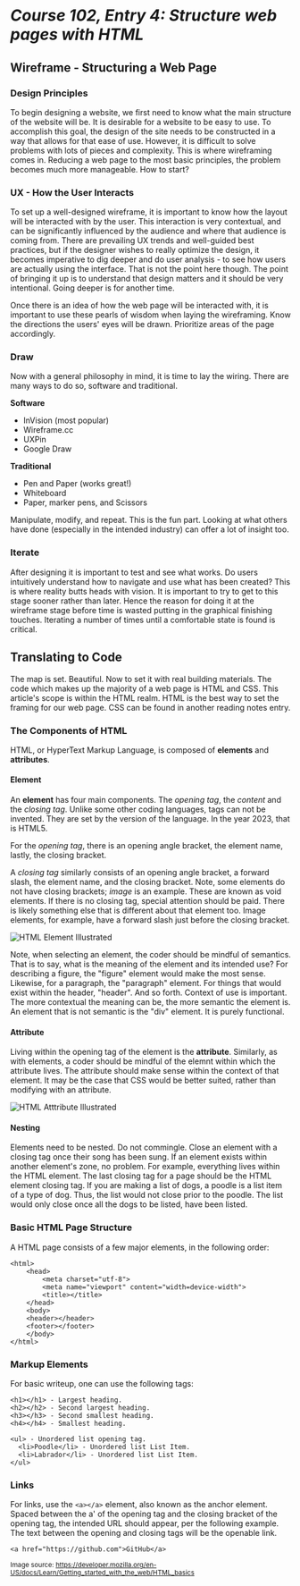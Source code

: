 # *Course 102, Entry 4: Structure web pages with HTML*

## Wireframe - Structuring a Web Page

### Design Principles

To begin designing a website, we first need to know what the main structure of the website will be. It is desirable for a website to be easy to use. To accomplish this goal, the design of the site needs to be constructed in a way that allows for that ease of use. However, it is difficult to solve problems with lots of pieces and complexity. This is where wireframing comes in. Reducing a web page to the most basic principles, the problem becomes much more manageable. How to start?

### UX - How the User Interacts

To set up a well-designed wireframe, it is important to know how the layout will be interacted with by the user. This interaction is very contextual, and can be significantly influenced by the audience and where that audience is coming from. There are prevailing UX trends and well-guided best practices, but if the designer wishes to really optimize the design, it becomes imperative to dig deeper and do user analysis - to see how users are actually using the interface. That is not the point here though. The point of bringing it up is to understand that design matters and it should be very intentional. Going deeper is for another time.

Once there is an idea of how the web page will be interacted with, it is important to use these pearls of wisdom when laying the wireframing. Know the directions the users' eyes will be drawn. Prioritize areas of the page accordingly.

### Draw

Now with a general philosophy in mind, it is time to lay the wiring. There are many ways to do so, software and traditional.

**Software**

+ InVision (most popular)
+ Wireframe.cc
+ UXPin
+ Google Draw

**Traditional**

+ Pen and Paper (works great!)
+ Whiteboard
+ Paper, marker pens, and Scissors

Manipulate, modify, and repeat. This is the fun part. Looking at what others have done (especially in the intended industry) can offer a lot of insight too.

### Iterate

After designing it is important to test and see what works. Do users intuitively understand how to navigate and use what has been created? This is where reality butts heads with vision. It is important to try to get to this stage sooner rather than later. Hence the reason for doing it at the wireframe stage before time is wasted putting in the graphical finishing touches. Iterating a number of times until a comfortable state is found is critical.

## Translating to Code

The map is set. Beautiful. Now to set it with real building materials. The code  which makes up the majority of a web page is HTML and CSS. This article's scope is within the HTML realm. HTML is the best way to set the framing for our web page. CSS can be found in another reading notes entry.

### The Components of HTML

HTML, or HyperText Markup Language, is composed of **elements** and **attributes**.

#### Element

An **element** has four main components. The *opening tag*, the *content* and the *closing tag*. Unlike some other coding languages, tags can not be invented. They are set by the version of the language. In the year 2023, that is HTML5.

For the *opening tag*, there is an opening angle bracket, the element name, lastly, the closing bracket.

A *closing tag* similarly consists of an opening angle bracket, a forward slash, the element name, and the closing bracket. Note, some elements do not have closing brackets; *image* is an example. These are known as void elements. If there is no closing tag, special attention should be paid. There is likely something else that is different about that element too. Image elements, for example, have a forward slash just before the closing bracket.

![HTML Element Illustrated](https://github.com/Bradley-Hower/reading-notes/assets/139923955/6eff7162-68fd-4e4d-9ed8-e2d65dc5a57f)

Note, when selecting an element, the coder should be mindful of semantics. That is to say, what is the meaning of the element and its intended use? For describing a figure, the "figure" element would make the most sense. Likewise, for a paragraph, the "paragraph" element. For things that would exist within the header, "header". And so forth. Context of use is important. The more contextual the meaning can be, the more semantic the element is. An element that is not semantic is the "div" element. It is purely functional.

#### Attribute

Living within the opening tag of the element is the **attribute**. Similarly, as with elements, a coder should be mindful of the elemnt within which the attribute lives. The attribute should make sense within the context of that element. It may be the case that CSS would be better suited, rather than modifying with an attribute.

![HTML Atttribute Illustrated](https://github.com/Bradley-Hower/reading-notes/assets/139923955/78f4e8d0-ff74-4d47-8931-97ac30c0baeb)

#### Nesting

Elements need to be nested. Do not commingle. Close an element with a closing tag once their song has been sung. If an element exists within another element's zone, no problem. For example, everything lives within the HTML element. The last closing tag for a page should be the HTML element closing tag. If you are making a list of dogs, a poodle is a list item of a type of dog. Thus, the list would not close prior to the poodle. The list would only close once all the dogs to be listed, have been listed.

### Basic HTML Page Structure

A HTML page consists of a few major elements, in the following order:

```
<html>
    <head>
        <meta charset="utf-8">
        <meta name="viewport" content="width=device-width">
        <title></title>
    </head>
    <body>
    <header></header>
    <footer></footer>
    </body>
</html>
```

### Markup Elements

For basic writeup, one can use the following tags:

```
<h1></h1> - Largest heading.
<h2></h2> - Second largest heading.
<h3></h3> - Second smallest heading.
<h4></h4> - Smallest heading.

<ul> - Unordered list opening tag.
  <li>Poodle</li> - Unordered list List Item.
  <li>Labrador</li> - Unordered list List Item.
</ul>
```

### Links

For links, use the `<a></a>` element, also known as the anchor element. Spaced between the a' of the opening tag and the closing bracket of the opening tag, the intended URL should appear, per the following example. The text between the opening and closing tags will be the openable link.

`<a href="https://github.com">GitHub</a>`

<sub>Image source: https://developer.mozilla.org/en-US/docs/Learn/Getting_started_with_the_web/HTML_basics</sub>
